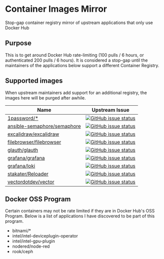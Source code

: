 # Container Images Mirror

Stop-gap container registry mirror of upstream applications that only use Docker Hub

## Purpose

This is to get around Docker Hub rate-limiting (100 pulls / 6 hours, or authenticated 200 pulls / 6 hours). It is considered a stop-gap until the maintainers of the applications below support a different Container Registry.

## Supported images

When upstream maintainers add support for an additional registry, the images here will be purged after awhile.

| Name                                                                                                      | Upstream Issue                                                                                                                                                                                   |
|-----------------------------------------------------------------------------------------------------------|--------------------------------------------------------------------------------------------------------------------------------------------------------------------------------------------------|
| [1password/*](https://github.com/1Password/connect)                                                       | [![GitHub issue status](https://img.shields.io/github/issues/detail/state/1Password/connect/56)](https://github.com/1Password/connect/issues/56)                                                 |
| [ansible-semaphore/semaphore](https://github.com/ansible-semaphore/semaphore)                             | [![GitHub issue status](https://img.shields.io/github/issues/detail/state/ansible-semaphore/semaphore/1149)](https://github.com/ansible-semaphore/semaphore/issues/1149)                         |
| [excalidraw/excalidraw](https://github.com/excalidraw/excalidraw)                                     | [![GitHub issue status](https://img.shields.io/github/issues/detail/state/excalidraw/excalidraw/6143)](https://github.com/excalidraw/excalidraw/issues/6143)                                 |
| [filebrowser/filebrowser](https://github.com/filebrowser/filebrowser)                                     | [![GitHub issue status](https://img.shields.io/github/issues/detail/state/filebrowser/filebrowser/2376)](https://github.com/filebrowser/filebrowser/issues/2376)                                 |
| [glauth/glauth](https://github.com/glauth/glauth)                                                         | [![GitHub issue status](https://img.shields.io/github/issues/detail/state/glauth/glauth/298)](https://github.com/glauth/glauth/issues/298)                                                       |
| [grafana/grafana](https://github.com/grafana/grafana)                                                     | [![GitHub issue status](https://img.shields.io/github/issues/detail/state/grafana/grafana/27677)](https://github.com/grafana/grafana/issues/27677)                                               |
| [grafana/loki](https://github.com/grafana/loki)                                                           | [![GitHub issue status](https://img.shields.io/github/issues/detail/state/grafana/loki/4143)](https://github.com/grafana/loki/issues/4143)                                                       |
| [stakater/Reloader](https://github.com/stakater/Reloader)                                                 | [![GitHub issue status](https://img.shields.io/github/issues/detail/state/stakater/Reloader/255)](https://github.com/stakater/Reloader/issues/255)                                               |
| [vectordotdev/vector](https://github.com/vectordotdev/vector)                                             | [![GitHub issue status](https://img.shields.io/github/issues/detail/state/vectordotdev/vector/6715)](https://github.com/vectordotdev/vector/issues/6715)                                         |

## Docker OSS Program

Certain containers may not be rate limited if they are in Docker Hub's OSS Program. Below is a list of applications I have discovered to be part of this program.

- bitnami/*
- intel/intel-deviceplugin-operator
- intel/intel-gpu-plugin
- nodered/node-red
- rook/ceph
